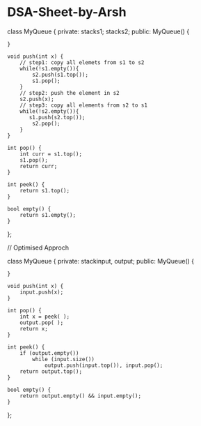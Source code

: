 # DSA-Sheet-by-Arsh

class MyQueue {
    private:
        stack<int>s1;
        stack<int>s2;
public:
    MyQueue() {
        
    }
    
    void push(int x) {
        // step1: copy all elemets from s1 to s2
        while(!s1.empty()){
            s2.push(s1.top());
            s1.pop();
        }
        // step2: push the element in s2 
        s2.push(x);
        // step3: copy all elements from s2 to s1 
        while(!s2.empty()){
           s1.push(s2.top());
            s2.pop();
        }
    }
    
    int pop() {
        int curr = s1.top();
        s1.pop();
        return curr;
    }
    
    int peek() {
        return s1.top();
    }
    
    bool empty() {
        return s1.empty();
    }
};

// Optimised Approch
  
 class MyQueue {
    private:
        stack<int>input, output;
public:
    MyQueue() {
        
    }
    
    void push(int x) {
        input.push(x);
    }
    
    int pop() {
        int x = peek( );
        output.pop( );
        return x;
    }
    
    int peek() {
        if (output.empty())
            while (input.size())
                output.push(input.top()), input.pop();
        return output.top();
    }
    
    bool empty() {
        return output.empty() && input.empty();
    }
};
